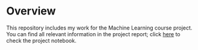 # Overview

This repository includes my work for the Machine Learning course project. You can find all relevant information in the project report; click [here](https://drive.google.com/file/d/18UEzo-z0TaXdphP8bzQ7nSRyboOAeUSH/view?usp=sharing) to check the project notebook.
